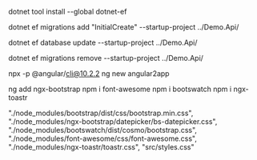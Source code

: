 dotnet tool install --global dotnet-ef

dotnet ef migrations add "InitialCreate" --startup-project ../Demo.Api/

dotnet ef database update --startup-project ../Demo.Api/

dotnet ef migrations remove --startup-project ../Demo.Api/


npx -p @angular/cli@10.2.2 ng new angular2app

ng add ngx-bootstrap 
npm i font-awesome
npm i bootswatch
npm i ngx-toastr

"./node_modules/bootstrap/dist/css/bootstrap.min.css",
"./node_modules/ngx-bootstrap/datepicker/bs-datepicker.css",
"./node_modules/bootswatch/dist/cosmo/bootstrap.css",
"./node_modules/font-awesome/css/font-awesome.css",
"./node_modules/ngx-toastr/toastr.css",
"src/styles.css"